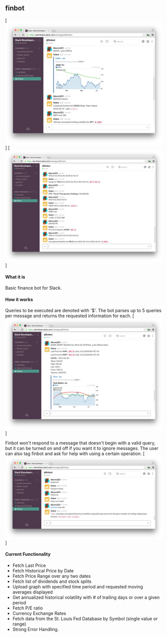 ## finbot

[![screenshot](/screenshots/finbot1.png?raw=true "finbot 1")]
[![screenshot](/screenshots/finbot2.png?raw=true "finbot 2")]

#### What it is
Basic finance bot for Slack. 

#### How it works
Queries to be executed are denoted with '$'. The bot parses up to 5 queries per message and returns the requested information for each.
[![screenshot](/screenshots/finbot3.png?raw=true "finbot 3")]

Finbot won't respond to a message that doesn't begin with a valid query, but it can be turned on and off if you want it to ignore messages.
The user can also tag finbot and ask for help with using a certain operation. 
[![screenshot](/screenshots/finbot4.png?raw=true "finbot 4")]


#### Current Functionality
* Fetch Last Price
* Fetch Historical Price by Date
* Fetch Price Range over any two dates
* Fetch list of dividends and stock splits
* Upload graph with specified time period and requested moving averages displayed
* Get annualized historical volatility with # of trailing days or over a given period
* Fetch P/E ratio
* Currency Exchange Rates
* Fetch data from the St. Louis Fed Database by Symbol (single value or range)
* Strong Error Handling. 
